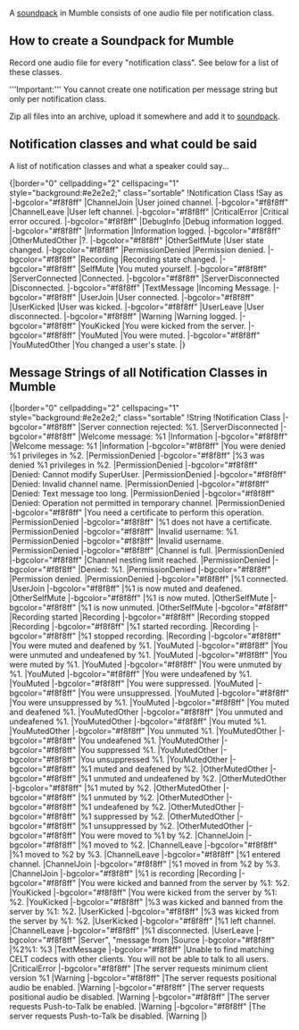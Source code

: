 A [soundpack](Soundpacks.md) in Mumble consists of one audio file per notification class. 

## How to create a Soundpack for Mumble 
Record one audio file for every "notification class". See below for a list of these classes.

'''Important:''' You cannot create one notification per message string but only per notification class.

Zip all files into an archive, upload it somewhere and add it to [soundpack](Soundpacks.md).

## Notification classes and what could be said 
A list of notification classes and what a speaker could say...

{|border="0" cellpadding="2" cellspacing="1" style="background:#e2e2e2;" class="sortable"
!Notification Class
!Say as
|-bgcolor="#f8f8ff"
|ChannelJoin
|User joined channel.
|-bgcolor="#f8f8ff"
|ChannelLeave
|User left channel.
|-bgcolor="#f8f8ff"
|CriticalError
|Critical error occured.
|-bgcolor="#f8f8ff"
|DebugInfo
|Debug information logged.
|-bgcolor="#f8f8ff"
|Information
|Information logged.
|-bgcolor="#f8f8ff"
|OtherMutedOther
|?.
|-bgcolor="#f8f8ff"
|OtherSelfMute
|User state changed.
|-bgcolor="#f8f8ff"
|PermissionDenied
|Permission denied.
|-bgcolor="#f8f8ff"
|Recording
|Recording state changed.
|-bgcolor="#f8f8ff"
|SelfMute
|You muted yourself.
|-bgcolor="#f8f8ff"
|ServerConnected
|Connected.
|-bgcolor="#f8f8ff"
|ServerDisconnected
|Disconnected.
|-bgcolor="#f8f8ff"
|TextMessage
|Incoming Message.
|-bgcolor="#f8f8ff"
|UserJoin
|User connected.
|-bgcolor="#f8f8ff"
|UserKicked
|User was kicked.
|-bgcolor="#f8f8ff"
|UserLeave
|User disconnected.
|-bgcolor="#f8f8ff"
|Warning
|Warning logged.
|-bgcolor="#f8f8ff"
|YouKicked
|You were kicked from the server.
|-bgcolor="#f8f8ff"
|YouMuted
|You were muted.
|-bgcolor="#f8f8ff"
|YouMutedOther
|You changed a user's state.
|}

## Message Strings of all Notification Classes in Mumble 
{|border="0" cellpadding="2" cellspacing="1" style="background:#e2e2e2;" class="sortable"
!String
!Notification Class
|-bgcolor="#f8f8ff"
|Server connection rejected: %1.
|ServerDisconnected
|-bgcolor="#f8f8ff"
|Welcome message: %1
|Information
|-bgcolor="#f8f8ff"
|Welcome message: %1
|Information
|-bgcolor="#f8f8ff"
|You were denied %1 privileges in %2.
|PermissionDenied
|-bgcolor="#f8f8ff"
|%3 was denied %1 privileges in %2.
|PermissionDenied
|-bgcolor="#f8f8ff"
|Denied: Cannot modify SuperUser.
|PermissionDenied
|-bgcolor="#f8f8ff"
|Denied: Invalid channel name.
|PermissionDenied
|-bgcolor="#f8f8ff"
|Denied: Text message too long.
|PermissionDenied
|-bgcolor="#f8f8ff"
|Denied: Operation not permitted in temporary channel.
|PermissionDenied
|-bgcolor="#f8f8ff"
|You need a certificate to perform this operation.
|PermissionDenied
|-bgcolor="#f8f8ff"
|%1 does not have a certificate.
|PermissionDenied
|-bgcolor="#f8f8ff"
|Invalid username: %1.
|PermissionDenied
|-bgcolor="#f8f8ff"
|Invalid username.
|PermissionDenied
|-bgcolor="#f8f8ff"
|Channel is full.
|PermissionDenied
|-bgcolor="#f8f8ff"
|Channel nesting limit reached.
|PermissionDenied
|-bgcolor="#f8f8ff"
|Denied: %1.
|PermissionDenied
|-bgcolor="#f8f8ff"
|Permission denied.
|PermissionDenied
|-bgcolor="#f8f8ff"
|%1 connected.
|UserJoin
|-bgcolor="#f8f8ff"
|%1 is now muted and deafened.
|OtherSelfMute
|-bgcolor="#f8f8ff"
|%1 is now muted.
|OtherSelfMute
|-bgcolor="#f8f8ff"
|%1 is now unmuted.
|OtherSelfMute
|-bgcolor="#f8f8ff"
|Recording started
|Recording
|-bgcolor="#f8f8ff"
|Recording stopped
|Recording
|-bgcolor="#f8f8ff"
|%1 started recording.
|Recording
|-bgcolor="#f8f8ff"
|%1 stopped recording.
|Recording
|-bgcolor="#f8f8ff"
|You were muted and deafened by %1.
|YouMuted
|-bgcolor="#f8f8ff"
|You were unmuted and undeafened by %1.
|YouMuted
|-bgcolor="#f8f8ff"
|You were muted by %1.
|YouMuted
|-bgcolor="#f8f8ff"
|You were unmuted by %1.
|YouMuted
|-bgcolor="#f8f8ff"
|You were undeafened by %1.
|YouMuted
|-bgcolor="#f8f8ff"
|You were suppressed.
|YouMuted
|-bgcolor="#f8f8ff"
|You were unsuppressed.
|YouMuted
|-bgcolor="#f8f8ff"
|You were unsuppressed by %1.
|YouMuted
|-bgcolor="#f8f8ff"
|You muted and deafened %1.
|YouMutedOther
|-bgcolor="#f8f8ff"
|You unmuted and undeafened %1.
|YouMutedOther
|-bgcolor="#f8f8ff"
|You muted %1.
|YouMutedOther
|-bgcolor="#f8f8ff"
|You unmuted %1.
|YouMutedOther
|-bgcolor="#f8f8ff"
|You undeafened %1.
|YouMutedOther
|-bgcolor="#f8f8ff"
|You suppressed %1.
|YouMutedOther
|-bgcolor="#f8f8ff"
|You unsuppressed %1.
|YouMutedOther
|-bgcolor="#f8f8ff"
|%1 muted and deafened by %2.
|OtherMutedOther
|-bgcolor="#f8f8ff"
|%1 unmuted and undeafened by %2.
|OtherMutedOther
|-bgcolor="#f8f8ff"
|%1 muted by %2.
|OtherMutedOther
|-bgcolor="#f8f8ff"
|%1 unmuted by %2.
|OtherMutedOther
|-bgcolor="#f8f8ff"
|%1 undeafened by %2.
|OtherMutedOther
|-bgcolor="#f8f8ff"
|%1 suppressed by %2.
|OtherMutedOther
|-bgcolor="#f8f8ff"
|%1 unsuppressed by %2.
|OtherMutedOther
|-bgcolor="#f8f8ff"
|You were moved to %1 by %2.
|ChannelJoin
|-bgcolor="#f8f8ff"
|%1 moved to %2.
|ChannelLeave
|-bgcolor="#f8f8ff"
|%1 moved to %2 by %3.
|ChannelLeave
|-bgcolor="#f8f8ff"
|%1 entered channel.
|ChannelJoin
|-bgcolor="#f8f8ff"
|%1 moved in from %2 by %3.
|ChannelJoin
|-bgcolor="#f8f8ff"
|%1 is recording
|Recording
|-bgcolor="#f8f8ff"
|You were kicked and banned from the server by %1: %2.
|YouKicked
|-bgcolor="#f8f8ff"
|You were kicked from the server by %1: %2.
|YouKicked
|-bgcolor="#f8f8ff"
|%3 was kicked and banned from the server by %1: %2.
|UserKicked
|-bgcolor="#f8f8ff"
|%3 was kicked from the server by %1: %2.
|UserKicked
|-bgcolor="#f8f8ff"
|%1 left channel.
|ChannelLeave
|-bgcolor="#f8f8ff"
|%1 disconnected.
|UserLeave
|-bgcolor="#f8f8ff"
|Server", "message from
|Source
|-bgcolor="#f8f8ff"
|%2%1: %3
|TextMessage
|-bgcolor="#f8f8ff"
|Unable to find matching CELT codecs with other clients. You will not be able to talk to all users.
|CriticalError
|-bgcolor="#f8f8ff"
|The server requests minimum client version %1
|Warning
|-bgcolor="#f8f8ff"
|The server requests positional audio be enabled.
|Warning
|-bgcolor="#f8f8ff"
|The server requests positional audio be disabled.
|Warning
|-bgcolor="#f8f8ff"
|The server requests Push-to-Talk be enabled.
|Warning
|-bgcolor="#f8f8ff"
|The server requests Push-to-Talk be disabled.
|Warning
|}


